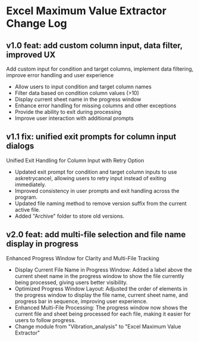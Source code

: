 # Excel Maximum Value Extractor Change Log

## v1.0 feat: add custom column input, data filter, improved UX
 Add custom input for condition and target columns, implement data filtering, improve error handling and user experience
- Allow users to input condition and target column names
- Filter data based on condition column values (>10)
- Display current sheet name in the progress window
- Enhance error handling for missing columns and other exceptions
- Provide the ability to exit during processing
- Improve user interaction with additional prompts

## v1.1 fix: unified exit prompts for column input dialogs
Unified Exit Handling for Column Input with Retry Option
- Updated exit prompt for condition and target column inputs to use askretrycancel, allowing users to retry input instead of exiting immediately.
- Improved consistency in user prompts and exit handling across the program.
- Updated file naming method to remove version suffix from the current active file.
- Added "Archive" folder to store old versions.

## v2.0 feat: add multi-file selection and file name display in progress
Enhanced Progress Window for Clarity and Multi-File Tracking
- Display Current File Name in Progress Window: Added a label above the current sheet name in the progress window to show the file currently being processed, giving users better visibility.
- Optimized Progress Window Layout: Adjusted the order of elements in the progress window to display the file name, current sheet name, and progress bar in sequence, improving user experience.
- Enhanced Multi-File Processing: The progress window now shows the current file and sheet being processed for each file, making it easier for users to follow progress.
- Change module from "Vibration_analysis" to "Excel Maximum Value Extractor"